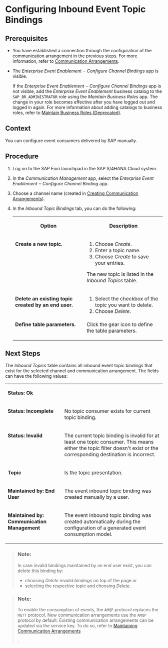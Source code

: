 <!-- loiob62727d018e84a499c5ef5837a6d9263 -->

# Configuring Inbound Event Topic Bindings



## Prerequisites

-   You have established a connection through the configuration of the communication arrangement in the previous steps. For more information, refer to [Communication Arrangements](communication-arrangements-2144420.md).

-   The *Enterprise Event Enablement ‒ Configure Channel Bindings* app is visible.

    If the *Enterprise Event Enablement ‒ Configure Channel Bindings* app is not visible, add the *Enterprise Event Enablement* business catalog to the `SAP_BR_ADMINISTRATOR` role using the *Maintain Business Roles* app. The change in your role becomes effective after you have logged out and logged in again. For more information about adding catalogs to business roles, refer to [Maintain Business Roles \(Deprecated\)](maintain-business-roles-deprecated-8980ad0.md).




## Context

You can configure event consumers delivered by SAP manually.



## Procedure

1.  Log on to the SAP Fiori launchpad in the SAP S/4HANA Cloud system.

2.  In the *Communication Management* app, select the *Enterprise Event Enablement ‒ Configure Channel Binding* app.

3.  Choose a channel name \(created in [Creating Communication Arrangements](creating-communication-arrangements-78ababb.md)\).

4.  In the *Inbound Topic Bindings* tab, you can do the following:


    <table>
    <tr>
    <th valign="top">

    Option


    
    </th>
    <th valign="top">

    Description


    
    </th>
    </tr>
    <tr>
    <td valign="top">
    
    **Create a new topic.**


    
    </td>
    <td valign="top">
    
    1.  Choose *Create*.
    2.  Enter a topic name.
    3.  Choose *Create* to save your entries.

    The new topic is listed in the *Inbound Topics* table.


    
    </td>
    </tr>
    <tr>
    <td valign="top">
    
    **Delete an existing topic created by an end user.**


    
    </td>
    <td valign="top">
    
    1.  Select the checkbox of the topic you want to delete.
    2.  Choose *Delete*.


    
    </td>
    </tr>
    <tr>
    <td valign="top">
    
    **Define table parameters.**


    
    </td>
    <td valign="top">
    
    Click the gear icon to define the table parameters.


    
    </td>
    </tr>
    </table>
    



## Next Steps

The *Inbound Topics* table contains all inbound event topic bindings that exist for the selected channel and communication arrangement. The fields can have the following values:


<table>
<tr>
<td valign="top">

**Status: Ok**



</td>
<td valign="top">

 



</td>
</tr>
<tr>
<td valign="top">

**Status: Incomplete**



</td>
<td valign="top">

No topic consumer exists for current topic binding.



</td>
</tr>
<tr>
<td valign="top">

**Status: Invalid**



</td>
<td valign="top">

The current topic binding is invalid for at least one topic consumer. This means either the topic filter doesn't exist or the corresponding destination is incorrect.



</td>
</tr>
<tr>
<td valign="top">

**Topic**



</td>
<td valign="top">

Is the topic presentation.



</td>
</tr>
<tr>
<td valign="top">

**Maintained by: End User**



</td>
<td valign="top">

The event inbound topic binding was created manually by a user.



</td>
</tr>
<tr>
<td valign="top">

**Maintained by: Communication Management**



</td>
<td valign="top">

The event inbound topic binding was created automatically during the configuration of a generated event consumption model.



</td>
</tr>
</table>

> ### Note:  
> In case invalid bindings maintained by an end user exist, you can delete this binding by:
> 
> -   choosing *Delete invalid bindings* on top of the page or
> -   selecting the respective topic and choosing *Delete*.

> ### Note:  
> To enable the consumption of events, the `AMQP` protocol replaces the `MQTT` protocol. New communication arrangements use the `AMQP` protocol by default. Existing communication arrangements can be updated via the service key. To do so, refer to [Maintaining Communication Arrangements](maintaining-communication-arrangements-8fb8dab.md)
> 
> .

